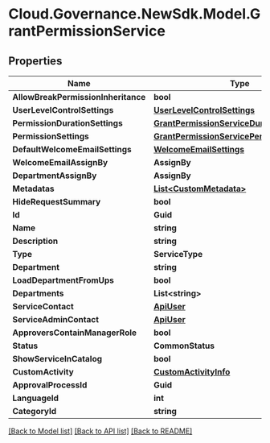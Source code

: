 # Cloud.Governance.NewSdk.Model.GrantPermissionService
## Properties

Name | Type | Description | Notes
------------ | ------------- | ------------- | -------------
**AllowBreakPermissionInheritance** | **bool** |  | [optional] 
**UserLevelControlSettings** | [**UserLevelControlSettings**](UserLevelControlSettings.md) |  | [optional] 
**PermissionDurationSettings** | [**GrantPermissionServiceDurationSettings**](GrantPermissionServiceDurationSettings.md) |  | [optional] 
**PermissionSettings** | [**GrantPermissionServicePermissionSettings**](GrantPermissionServicePermissionSettings.md) |  | [optional] 
**DefaultWelcomeEmailSettings** | [**WelcomeEmailSettings**](WelcomeEmailSettings.md) |  | [optional] 
**WelcomeEmailAssignBy** | **AssignBy** |  | [optional] 
**DepartmentAssignBy** | **AssignBy** |  | [optional] 
**Metadatas** | [**List&lt;CustomMetadata&gt;**](CustomMetadata.md) |  | [optional] 
**HideRequestSummary** | **bool** |  | [optional] 
**Id** | **Guid** |  | [optional] 
**Name** | **string** |  | [optional] 
**Description** | **string** |  | [optional] 
**Type** | **ServiceType** |  | [optional] 
**Department** | **string** |  | [optional] 
**LoadDepartmentFromUps** | **bool** |  | [optional] 
**Departments** | **List&lt;string&gt;** |  | [optional] 
**ServiceContact** | [**ApiUser**](ApiUser.md) |  | [optional] 
**ServiceAdminContact** | [**ApiUser**](ApiUser.md) |  | [optional] 
**ApproversContainManagerRole** | **bool** |  | [optional] 
**Status** | **CommonStatus** |  | [optional] 
**ShowServiceInCatalog** | **bool** |  | [optional] 
**CustomActivity** | [**CustomActivityInfo**](CustomActivityInfo.md) |  | [optional] 
**ApprovalProcessId** | **Guid** |  | [optional] 
**LanguageId** | **int** |  | [optional] 
**CategoryId** | **string** |  | [optional] 

[[Back to Model list]](../README.md#documentation-for-models) [[Back to API list]](../README.md#documentation-for-api-endpoints) [[Back to README]](../README.md)

